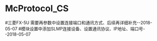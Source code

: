 # McProtocol_CS
#三菱FX-5U 需要再参数中设置连接端口和通讯方式、后续再详细补充--2018-05-07
#模块设置中添加SLMP连接设备、设置通讯协议、IP地址、端口号--2018-05-07
